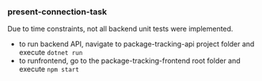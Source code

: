 ### present-connection-task

Due to time constraints, not all backend unit tests were implemented.

- to run backend API, navigate to package-tracking-api project folder and execute `dotnet run`
- to runfrontend, go to the package-tracking-frontend root folder and execute `npm start`
